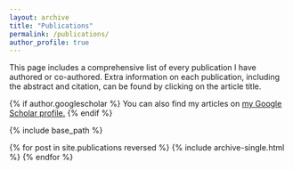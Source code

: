 ```yaml
---
layout: archive
title: "Publications"
permalink: /publications/
author_profile: true
---
```


This page includes a comprehensive list of every publication I have authored or co-authored.
Extra information on each publication, including the abstract and citation, can be found by clicking on the article title.

<!-- You can also find my articles on my <u><a href="{{author.googlescholar}}">Google Scholar</a></u> or <u><a href="{{author.researchgate}}">ResearchGate</a></u> profiles. -->

{% if author.googlescholar %}
  You can also find my articles on <u><a href="{{author.googlescholar}}">my Google Scholar profile</a>.</u>
{% endif %}

{% include base_path %}

{% for post in site.publications reversed %}
  {% include archive-single.html %}
{% endfor %}
